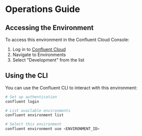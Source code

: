 # Operations Guide

## Accessing the Environment

To access this environment in the Confluent Cloud Console:

1. Log in to [Confluent Cloud](https://confluent.cloud/)
2. Navigate to Environments
3. Select "Development" from the list

## Using the CLI

You can use the Confluent CLI to interact with this environment:

```bash
# Set up authentication
confluent login

# List available environments
confluent environment list

# Select this environment
confluent environment use <ENVIRONMENT_ID>